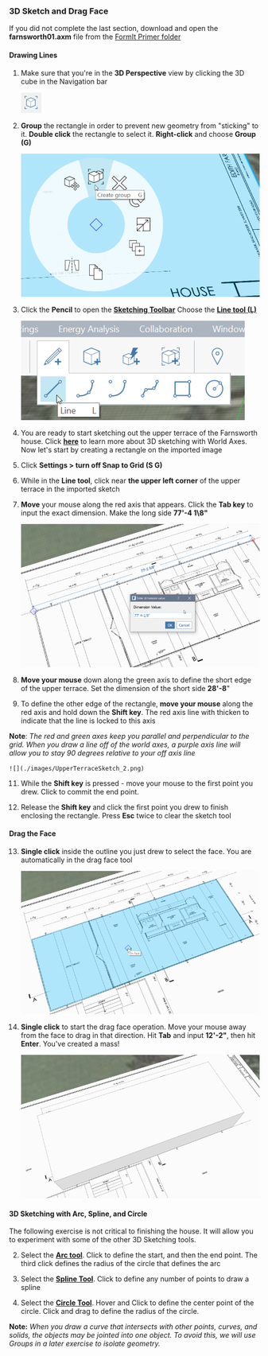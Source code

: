 ### 3D Sketch and Drag Face

If you did not complete the last section, download and open the **farnsworth01.axm** file from the [FormIt Primer folder](https://autodesk.app.box.com/s/thavswirrbflit27rbqzl26ljj7fu1uv/1/9025446442)

#### Drawing Lines

1. Make sure that you're in the **3D Perspective** view by clicking the 3D cube in the Navigation bar

    ![](./images/3D_View.png)

1. **Group** the rectangle in order to prevent new geometry from "sticking" to it. **Double click** the rectangle to select it. **Right-click** and choose **Group \(G\)**

    ![](./images/GroupContext.png)

2. Click the **Pencil** to open the [**Sketching Toolbar**](../formit-introduction/tool-bars.md) Choose the [**Line tool (L)**](../tool-library/line-tool.md)

    ![](./images/3DSketchLineTool.png)

4. You are ready to start sketching out the upper terrace of the Farnsworth house. Click [**here**](../tool-library/world-axes.md) to learn more about 3D sketching with World Axes. Now let's start by creating a rectangle on the imported image

6. Click **Settings &gt; turn off Snap to Grid \(S G\)**

7. While in the **Line tool**, click near **the upper left corner** of the upper terrace in the imported sketch 

8. **Move** your mouse along the red axis that appears. Click the **Tab key** to input the exact dimension. Make the long side **77'-4 1\8"** 

    ![](./images/UpperTerraceSketch.png)

9. **Move your mouse** down along the green axis to define the short edge of the upper terrace. Set the dimension of the short side **28'-8**"

10. To define the other edge of the rectangle, **move your mouse** along the red axis and hold down the **Shift key**. The red axis line with thicken to indicate that the line is locked to this axis

**Note**: _The red and green axes keep you parallel and perpendicular to the grid. When you draw a line off of the world axes, a purple axis line will allow you to stay 90 degrees relative to your off axis line_

    ![](./images/UpperTerraceSketch_2.png) 

11. While the **Shift key** is pressed - move your mouse to the first point you drew. Click to commit the end point.

12. Release the **Shift key** and click the first point you drew to finish enclosing the rectangle. Press **Esc** twice to clear the sketch tool 

#### Drag the Face

13. **Single click** inside the outline you just drew to select the face. You are automatically in the drag face tool

    ![](./images/UpperTerraceSketch_3.png)

14. **Single click** to start the drag face operation. Move your mouse away from the face to drag in that direction. Hit **Tab** and input **12'-2"**, then hit **Enter**. You've created a mass!

    ![](./images/bba6b093-7e05-4a92-b792-1601dbf26ecc.png)

#### 3D Sketching with Arc, Spline, and Circle

The following exercise is not critical to finishing the house. It will allow you to experiment with some of the other 3D Sketching tools.

2. Select the [**Arc tool**](../tool-library/arc-tool.md). Click to define the start, and then the end point. The third click defines the radius of the circle that defines the arc

3. Select the [**Spline Tool**](../tool-library/spline-tool.md). Click to define any number of points to draw a spline

4. Select the [**Circle Tool**](../tool-library/circle-tool.md). Hover and Click to define the center point of the circle. Click and drag to define the radius of the circle.

**Note:** _When you draw a curve that intersects with other points, curves, and solids, the objects may be jointed into one object. To avoid this, we will use Groups in a later exercise to isolate geometry._

